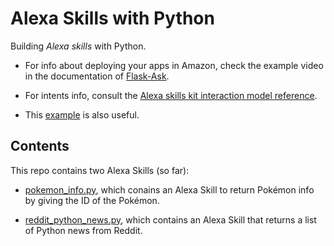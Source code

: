 # Alexa Skills with Python

Building *Alexa skills* with Python.

* For info about deploying your apps in Amazon, check the example video in the documentation of [Flask-Ask](https://flask-ask.readthedocs.io/en/latest/).

* For intents info, consult the [Alexa skills kit interaction model reference](https://developer.amazon.com/public/solutions/alexa/alexa-skills-kit/docs/alexa-skills-kit-interaction-model-reference).

* This [example](https://developer.amazon.com/blogs/post/Tx14R0IYYGH3SKT/Flask-Ask-A-New-Python-Framework-for-Rapid-Alexa-Skills-Kit-Development) is also useful.

## Contents

This repo contains two Alexa Skills (so far):

* [pokemon_info.py](https://github.com/RodolfoFerro/AlexaSkills-w-Python/blob/master/pokemon_info.py), which conains an Alexa Skill to return Pokémon info by giving the ID of the Pokémon. 

* [reddit_python_news.py](https://github.com/RodolfoFerro/AlexaSkills-w-Python/blob/master/reddit_python_news.py), which contains an Alexa Skill that returns a list of Python news from Reddit.
